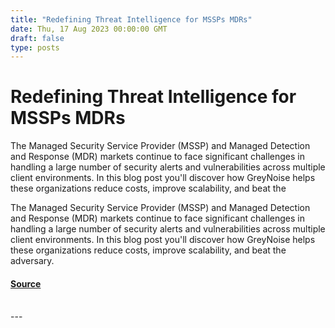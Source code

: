 ```yaml
---
title: "Redefining Threat Intelligence for MSSPs MDRs"
date: Thu, 17 Aug 2023 00:00:00 GMT
draft: false
type: posts
---
```

# Redefining Threat Intelligence for MSSPs MDRs





The Managed Security Service Provider (MSSP) and Managed Detection and Response (MDR) markets continue to face significant challenges in handling a large number of security alerts and vulnerabilities across multiple client environments. In this blog post you'll discover how GreyNoise helps these organizations reduce costs, improve scalability, and beat the

The Managed Security Service Provider (MSSP) and Managed Detection and Response (MDR) markets continue to face significant challenges in handling a large number of security alerts and vulnerabilities across multiple client environments. In this blog post you'll discover how GreyNoise helps these organizations reduce costs, improve scalability, and beat the adversary.

#### [Source](https://www.greynoise.io/blog/redefining-threat-intelligence-for-mssps-mdrs)

<br/>
---
